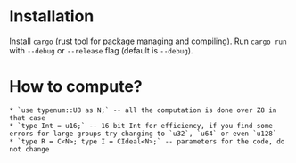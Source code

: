 # Installation
Install `cargo` (rust tool for package managing and compiling).
Run `cargo run` with `--debug` or `--release` flag (default is `--debug`).

# How to compute?
    * `use typenum::U8 as N;` -- all the computation is done over Z8 in that case
    * `type Int = u16;` -- 16 bit Int for efficiency, if you find some errors for large groups try changing to `u32`, `u64` or even `u128`
    * `type R = C<N>; type I = CIdeal<N>;` -- parameters for the code, do not change
